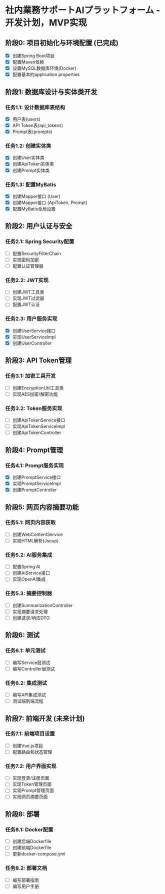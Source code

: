# 社内業務サポートAIプラットフォーム - 开发计划，MVP实现

## 阶段0: 项目初始化与环境配置 (已完成)

- [x] 创建Spring Boot项目
- [x] 配置Maven依赖
- [x] 设置MySQL数据库环境(Docker)
- [x] 配置基本的application.properties

## 阶段1: 数据库设计与实体类开发

### 任务1.1: 设计数据库表结构
- [x] 用户表(users)
- [x] API Token表(api_tokens)
- [x] Prompt表(prompts)

### 任务1.2: 创建实体类
- [x] 创建User实体类
- [x] 创建ApiToken实体类
- [x] 创建Prompt实体类

### 任务1.3: 配置MyBatis
- [x] 创建Mapper接口 (User)
- [x] 创建Mapper接口 (ApiToken, Prompt)
- [x] 配置MyBatis全局设置

## 阶段2: 用户认证与安全

### 任务2.1: Spring Security配置
- [ ] 配置SecurityFilterChain
- [ ] 实现密码加密
- [ ] 配置认证管理器

### 任务2.2: JWT实现
- [ ] 创建JWT工具类
- [ ] 实现JWT过滤器
- [ ] 配置JWT认证

### 任务2.3: 用户服务实现
- [x] 创建UserService接口
- [x] 实现UserServiceImpl
- [x] 创建UserController

## 阶段3: API Token管理

### 任务3.1: 加密工具开发
- [ ] 创建EncryptionUtil工具类
- [ ] 实现AES加密/解密功能

### 任务3.2: Token服务实现
- [ ] 创建ApiTokenService接口
- [ ] 实现ApiTokenServiceImpl
- [ ] 创建ApiTokenController

## 阶段4: Prompt管理

### 任务4.1: Prompt服务实现
- [x] 创建PromptService接口
- [x] 实现PromptServiceImpl
- [x] 创建PromptController

## 阶段5: 网页内容摘要功能

### 任务5.1: 网页内容获取
- [ ] 创建WebContentService
- [ ] 实现HTML解析(Jsoup)

### 任务5.2: AI服务集成
- [ ] 配置Spring AI
- [ ] 创建AiService接口
- [ ] 实现OpenAI集成

### 任务5.3: 摘要控制器
- [ ] 创建SummarizationController
- [ ] 实现摘要请求处理
- [ ] 创建请求/响应DTO

## 阶段6: 测试

### 任务6.1: 单元测试
- [ ] 编写Service层测试
- [ ] 编写Controller层测试

### 任务6.2: 集成测试
- [ ] 编写API集成测试
- [ ] 测试端到端流程

## 阶段7: 前端开发 (未来计划)

### 任务7.1: 前端项目设置
- [ ] 创建Vue.js项目
- [ ] 配置路由和状态管理

### 任务7.2: 用户界面实现
- [ ] 实现登录/注册页面
- [ ] 实现Token管理页面
- [ ] 实现Prompt管理页面
- [ ] 实现网页摘要页面

## 阶段8: 部署

### 任务8.1: Docker配置
- [ ] 创建后端Dockerfile
- [ ] 创建前端Dockerfile
- [ ] 更新docker-compose.yml

### 任务8.2: 部署文档
- [ ] 编写部署指南
- [ ] 编写用户手册
